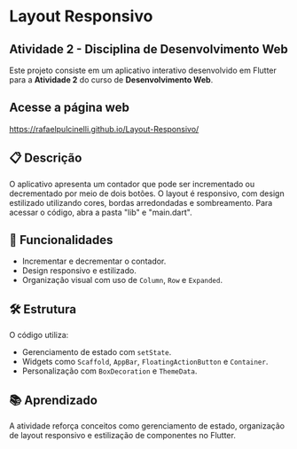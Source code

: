 # Layout Responsivo  
## Atividade 2 - Disciplina de Desenvolvimento Web

Este projeto consiste em um aplicativo interativo desenvolvido em Flutter para a **Atividade 2** do curso de **Desenvolvimento Web**. 

## Acesse a página web
https://rafaelpulcinelli.github.io/Layout-Responsivo/ 

## 📋 Descrição
O aplicativo apresenta um contador que pode ser incrementado ou decrementado por meio de dois botões. O layout é responsivo, com design estilizado utilizando cores, bordas arredondadas e sombreamento.
Para acessar o código, abra a pasta "lib" e "main.dart".

## 🚀 Funcionalidades
- Incrementar e decrementar o contador.
- Design responsivo e estilizado.
- Organização visual com uso de `Column`, `Row` e `Expanded`.

## 🛠️ Estrutura
O código utiliza:
- Gerenciamento de estado com `setState`.
- Widgets como `Scaffold`, `AppBar`, `FloatingActionButton` e `Container`.
- Personalização com `BoxDecoration` e `ThemeData`.

## 📚 Aprendizado
A atividade reforça conceitos como gerenciamento de estado, organização de layout responsivo e estilização de componentes no Flutter.
